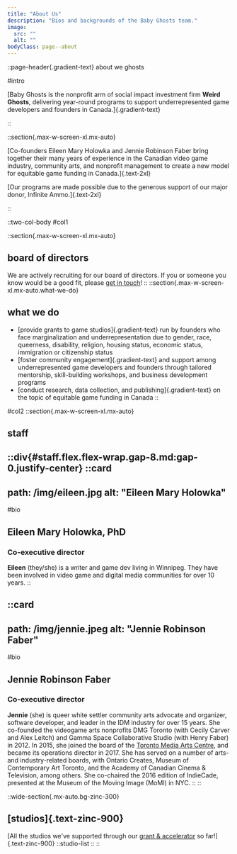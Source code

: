 ```yaml
---
title: "About Us"
description: "Bios and backgrounds of the Baby Ghosts team."
image:
  src: ""
  alt: ""
bodyClass: page--about
---
```


::page-header{.gradient-text}
about we ghosts

#intro

[Baby Ghosts is the nonprofit arm of social impact investment firm **Weird Ghosts**, delivering year-round programs to support underrepresented game developers and founders in Canada.]{.gradient-text}

::

::section{.max-w-screen-xl.mx-auto}

[Co-founders Eileen Mary Holowka and Jennie Robinson Faber bring together their many years of experience in the Canadian video game industry, community arts, and nonprofit management to create a new model for equitable game funding in Canada.]{.text-2xl}

[Our programs are made possible due to the generous support of our major donor, Infinite Ammo.]{.text-2xl}

::

::two-col-body
#col1

::section{.max-w-screen-xl.mx-auto}
## board of directors

We are actively recruiting for our board of directors. If you or someone you know would be a good fit, please [get in touch](mailto:hello@babyghosts.fund)!
::
::section{.max-w-screen-xl.mx-auto.what-we-do}
## what we do
- [provide grants to game studios]{.gradient-text} run by founders who face marginalization and underrepresentation due to gender, race, queerness, disability, religion, housing status, economic status, immigration or citizenship status
- [foster community engagement]{.gradient-text} and support among underrepresented game developers and founders through tailored mentorship, skill-building workshops, and business development programs
- [conduct research, data collection, and publishing]{.gradient-text} on the topic of equitable game funding in Canada
::


#col2
::section{.max-w-screen-xl.mx-auto}
## staff


::div{#staff.flex.flex-wrap.gap-8.md:gap-0.justify-center}
  ::card
  ---
  path: /img/eileen.jpg
  alt: "Eileen Mary Holowka"
  ---


  #bio
  ## Eileen Mary Holowka, PhD
  ### Co-executive director
  **Eileen** (they/she) is a writer and game dev living in Winnipeg. They have been involved in video game and digital media communities for over 10 years.
  ::

  ::card
  ---
  path: /img/jennie.jpeg
  alt: "Jennie Robinson Faber"
  ---

  #bio
  ## Jennie Robinson Faber
  ### Co-executive director
  **Jennie** (she) is queer white settler community arts advocate and organizer, software developer, and leader in the IDM industry for over 15 years. She co-founded the videogame arts nonprofits DMG Toronto (with Cecily Carver and Alex Leitch) and Gamma Space Collaborative Studio (with Henry Faber) in 2012. In 2015, she joined the board of the [Toronto Media Arts Centre](https://tomediaarts.org), and became its operations director in 2017. She has served on a number of arts- and industry-related boards, with Ontario Creates, Museum of Contemporary Art Toronto, and the Academy of Canadian Cinema & Television, among others. She co-chaired the 2016 edition of IndieCade, presented at the Museum of the Moving Image (MoMI) in NYC.
  ::
::


::wide-section{.mx-auto.bg-zinc-300}
## [studios]{.text-zinc-900}
[All the studios we've supported through our [grant & accelerator](/grant-and-accelerator) so far!]{.text-zinc-900}
  ::studio-list
  ::
::


